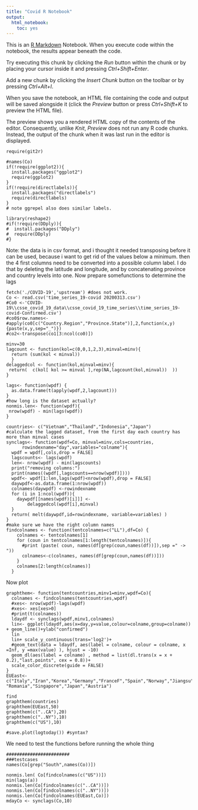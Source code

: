 ```yaml
---
title: "Covid R Notebook"
output: 
  html_notebook: 
    toc: yes
---
```


This is an [R Markdown](http://rmarkdown.rstudio.com) Notebook. When you execute code within the notebook, the results appear beneath the code. 

Try executing this chunk by clicking the *Run* button within the chunk or by placing your cursor inside it and pressing *Ctrl+Shift+Enter*. 

Add a new chunk by clicking the *Insert Chunk* button on the toolbar or by pressing *Ctrl+Alt+I*.

When you save the notebook, an HTML file containing the code and output will be saved alongside it (click the *Preview* button or press *Ctrl+Shift+K* to preview the HTML file).

The preview shows you a rendered HTML copy of the contents of the editor. Consequently, unlike *Knit*, *Preview* does not run any R code chunks. Instead, the output of the chunk when it was last run in the editor is displayed.
```{r init}
require(git2r)

#names(Co)
if(!require(ggplot2)){
  install.packages("ggplot2")
  require(ggplot2)
}
if(!require(directlabels)){
  install.packages("directlabels")
  require(directlabels)
}
# note ggrepel also does similar labels. 

library(reshape2)
#if(!require(DDply)){
#  install.packages("DDply")
#  require(DDply)
#}
```
Note: the data is in csv format, and i thought it needed transposing before it can be used, because i want to get rid of the values below a minimum. 
then the 4 first columns need to be converted into a possible column label. I do that by deleting the latitude and longitude, and by concatenating province and country levels into one.
Now prepare somefunctions to determine the lags
```{r} 
fetch('./COVID-19','upstream') #does not work. 
Co <- read.csv('time_series_19-covid 20200313.csv')
#Co0 <-'COVID-19\\csse_covid_19_data\\csse_covid_19_time_series\\time_series_19-covid-Confirmed.csv')
#co0$row.names<-
#apply(co0[c("Country.Region","Province.State")],2,function(x,y){paste(x,y,sep="_")})
#co2<-transpose(co1[3:ncol(co0)])

minv=30
lagcount <- function(kol=c(0,0,1,2,3),minval=minv){
  return (sum(kol < minval))
  }
delaggedcol <- function(kol,minval=minv){
 return(  c(kol[ kol >= minval ],rep(NA,lagcount(kol,minval))  ))
}

lags<- function(wpdf) {
  as.data.frame(t(apply(wpdf,2,lagcount)))
}
#how long is the dataset actually? 
nonmis.len<- function(wpdf){
 nrow(wpdf) - min(lags(wpdf))
}

countries<- c("Vietnam","Thailand","Indonesia","Japan")
#calculate the lagged dataset, from the first day each country has more than minval cases
synclags<- function(wpdf=Co, minval=minv,cols=countries, 
      rowindexname="day",variables="colname"){
  wpdf = wpdf[,cols,drop = FALSE]
  lagscounts<- lags(wpdf)
  len<- nrow(wpdf) - min(lagscounts)
  print("removing columns:")
  print(names((wpdf[,lagscounts==nrow(wpdf)])))
  wpdf<- wpdf[1:len,lags(wpdf)<nrow(wpdf),drop = FALSE]
  daywpdf<-as.data.frame(1:nrow(wpdf))
  colnames(daywpdf) <-rowindexname
  for (i in 1:ncol(wpdf)){
    daywpdf[[names(wpdf)[i]]] <-  
        delaggedcol(wpdf[i],minval)
  }
  return( melt(daywpdf,id=rowindexname, variable=variables) )
} 
#make sure we have the right column names
findcolnames <- function(tentcolnames=c("LL"),df=Co) {
    colnames <- tentcolnames[1]
    for (coun in tentcolnames[1:length(tentcolnames)]){
      #print (paste( coun, names(df[grep(coun,names(df))]),sep =" -> "))
      colnames<-c(colnames, names(df[grep(coun,names(df))]))
    }
    colnames[2:length(colnames)]
  }

```
Now plot
```{r}
graphthem<- function(tentcountries,minv1=minv,wpdf=Co){
  colnames <- findcolnames(tentcountries,wpdf)
  #xes<- nrow(wpdf)-lags(wpdf)
  #xes<- xes[xes>0]
  #print(t(colnames))
  ldaydf <- synclags(wpdf,minv1,colnames)
  lin<- ggplot(ldaydf,aes(x=day,y=value,colour=colname,group=colname)) + geom_line()+ylab("confirmed")
  lin
  lin+ scale_y_continuous(trans='log2')+
  #geom_text(data = ldaydf, aes(label = colname, colour = colname, x =Inf, y =max(value) ), hjust = -10) 
  geom_dl(aes(label = colname) , method = list(dl.trans(x = x + 0.2),"last.points", cex = 0.8))+
  scale_color_discrete(guide = FALSE)
}
EUEast<- c("Italy","Iran","Korea","Germany","FranceF","Spain","Norway","Jiangsu","Hunan","Belgium","Netherlands","Egypt", "Romania","Singapore","Japan","Austria")

find
graphthem(countries)
graphthem(EUEast,50)
graphthem(c("..CA"),20)
graphthem(c("..NY"),10)
graphthem(c("US"),10)

#save.plot(logtoday()) #syntax? 

```
We need to test the functions before running the whole thing 
```{r testing}
########################
###testcases
names(Co[grep("South",names(Co))])

nonmis.len( Co[findcolnames(c("US"))])
min(lags(a))
nonmis.len(Co[findcolnames(c("..CA"))])
nonmis.len(Co[findcolnames(c("..NY"))])
nonmis.len(Co[findcolnames(EUEast,Co)])
mdayCo <- synclags(Co,10)

```